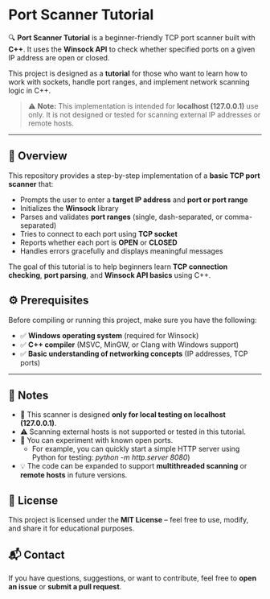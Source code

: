 # Port Scanner Tutorial

🔍 **Port Scanner Tutorial** is a beginner-friendly TCP port scanner built with **C++**. It uses the **Winsock API** to check whether specified ports on a given IP address are open or closed.

This project is designed as a **tutorial** for those who want to learn how to work with sockets, handle port ranges, and implement network scanning logic in C++.

> ⚠️ **Note:** This implementation is intended for **localhost (127.0.0.1)** use only. It is not designed or tested for scanning external IP addresses or remote hosts.

---

## 📌 Overview

This repository provides a step-by-step implementation of a **basic TCP port scanner** that:

- Prompts the user to enter a **target IP address** and **port or port range**
- Initializes the **Winsock** library
- Parses and validates **port ranges** (single, dash-separated, or comma-separated)
- Tries to connect to each port using **TCP socket**
- Reports whether each port is **OPEN** or **CLOSED**
- Handles errors gracefully and displays meaningful messages

The goal of this tutorial is to help beginners learn **TCP connection checking**, **port parsing**, and **Winsock API basics** using C++.

## ⚙️ Prerequisites

Before compiling or running this project, make sure you have the following:

- ✅ **Windows operating system** (required for Winsock)
- ✅ **C++ compiler** (MSVC, MinGW, or Clang with Windows support)
- ✅ **Basic understanding of networking concepts** (IP addresses, TCP ports)

---

## 📝 Notes

- 📌 This scanner is designed **only for local testing on localhost (127.0.0.1)**.
- ⚠️ Scanning external hosts is not supported or tested in this tutorial.
- 🧪 You can experiment with known open ports.
  * For example, you can quickly start a simple HTTP server using Python for testing: _python -m http.server 8080_)
- 💡 The code can be expanded to support **multithreaded scanning** or **remote hosts** in future versions.

## 📜 License

This project is licensed under the **MIT License** – feel free to use, modify, and share it for educational purposes.

## 📬 Contact

If you have questions, suggestions, or want to contribute, feel free to **open an issue** or **submit a pull request**.





